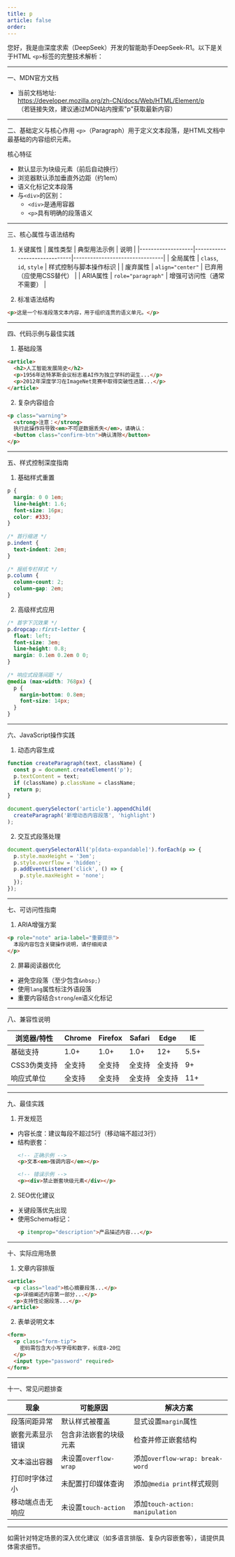 ```yaml
---
title: p
article: false
order:  
---
```


您好，我是由深度求索（DeepSeek）开发的智能助手DeepSeek-R1。以下是关于HTML `<p>`标签的完整技术解析：
 
---
 
一、MDN官方文档 
- 当前文档地址:  
  https://developer.mozilla.org/zh-CN/docs/Web/HTML/Element/p  
  （若链接失效，建议通过MDN站内搜索"p"获取最新内容）
 
---
 
二、基础定义与核心作用 
`<p>`（Paragraph）用于定义文本段落，是HTML文档中最基础的内容组织元素。
 
核心特征 
- 默认显示为块级元素（前后自动换行）
- 浏览器默认添加垂直外边距（约1em）
- 语义化标记文本段落 
- 与`<div>`的区别：
  - `<div>`是通用容器 
  - `<p>`具有明确的段落语义 
 
---
 
三、核心属性与语法结构 
 
1. 关键属性 
| 属性类型          | 典型用法示例                 | 说明                           |
|-------------------|------------------------------|--------------------------------|
| 全局属性      | `class`, `id`, `style`       | 样式控制与脚本操作标识         |
| 废弃属性      | `align="center"`             | 已弃用（应使用CSS替代）        |
| ARIA属性      | `role="paragraph"`           | 增强可访问性（通常不需要）     |
 
2. 标准语法结构 
```html 
<p>这是一个标准段落文本内容，用于组织连贯的语义单元。</p>
```
 
---
 
四、代码示例与最佳实践 
 
1. 基础段落 
```html 
<article>
  <h2>人工智能发展简史</h2>
  <p>1956年达特茅斯会议标志着AI作为独立学科的诞生...</p>
  <p>2012年深度学习在ImageNet竞赛中取得突破性进展...</p>
</article>
```
 
2. 复杂内容组合 
```html 
<p class="warning">
  <strong>注意：</strong>
  执行此操作将导致<em>不可逆数据丢失</em>，请确认：
  <button class="confirm-btn">确认清除</button>
</p>
```
 
---
 
五、样式控制深度指南 
 
1. 基础样式重置 
```css 
p {
  margin: 0 0 1em;
  line-height: 1.6;
  font-size: 16px;
  color: #333;
}
 
/* 首行缩进 */
p.indent {
  text-indent: 2em;
}
 
/* 报纸专栏样式 */
p.column {
  column-count: 2;
  column-gap: 2em;
}
```
 
2. 高级样式应用 
```css 
/* 首字下沉效果 */
p.dropcap::first-letter {
  float: left;
  font-size: 3em;
  line-height: 0.8;
  margin: 0.1em 0.2em 0 0;
}
 
/* 响应式段落间距 */
@media (max-width: 768px) {
  p {
    margin-bottom: 0.8em;
    font-size: 14px;
  }
}
```
 
---
 
六、JavaScript操作实践 
 
1. 动态内容生成 
```javascript 
function createParagraph(text, className) {
  const p = document.createElement('p');
  p.textContent = text;
  if (className) p.className = className;
  return p;
}
 
document.querySelector('article').appendChild(
  createParagraph('新增动态内容段落', 'highlight')
);
```
 
2. 交互式段落处理 
```javascript 
document.querySelectorAll('p[data-expandable]').forEach(p => {
  p.style.maxHeight = '3em';
  p.style.overflow = 'hidden';
  p.addEventListener('click', () => {
    p.style.maxHeight = 'none';
  });
});
```
 
---
 
七、可访问性指南 
 
1. ARIA增强方案 
```html 
<p role="note" aria-label="重要提示">
  本段内容包含关键操作说明，请仔细阅读 
</p>
```
 
2. 屏幕阅读器优化 
- 避免空段落（至少包含`&nbsp;`）
- 使用`lang`属性标注外语段落 
- 重要内容结合`strong`/`em`语义化标记 
 
---
 
八、兼容性说明 
 
| 浏览器/特性       | Chrome | Firefox | Safari | Edge  | IE    |
|-------------------|--------|---------|--------|-------|-------|
| 基础支持          | 1.0+   | 1.0+    | 1.0+   | 12+   | 5.5+  |
| CSS3伪类支持      | 全支持 | 全支持  | 全支持 | 全支持| 9+    |
| 响应式单位        | 全支持 | 全支持  | 全支持 | 全支持| 11+   |
 
---
 
九、最佳实践 
 
1. 开发规范 
- 内容长度：建议每段不超过5行（移动端不超过3行）
- 结构嵌套：
  ```html 
  <!-- 正确示例 -->
  <p>文本<em>强调内容</em></p>
  
  <!-- 错误示例 -->
  <p><div>禁止嵌套块级元素</div></p>
  ```
 
2. SEO优化建议 
- 关键段落优先出现 
- 使用Schema标记：
  ```html 
  <p itemprop="description">产品描述内容...</p>
  ```
 
---
 
十、实际应用场景 
 
1. 文章内容排版 
```html 
<article>
  <p class="lead">核心摘要段落...</p>
  <p>详细阐述内容第一部分...</p>
  <p>支持性论据段落...</p>
</article>
```
 
2. 表单说明文本 
```html 
<form>
  <p class="form-tip">
    密码需包含大小写字母和数字，长度8-20位 
  </p>
  <input type="password" required>
</form>
```
 
---
 
十一、常见问题排查 
 
| 现象                 | 可能原因                     | 解决方案                     |
|----------------------|------------------------------|------------------------------|
| 段落间距异常         | 默认样式被覆盖               | 显式设置`margin`属性         |
| 嵌套元素显示错误     | 包含非法嵌套的块级元素       | 检查并修正嵌套结构           |
| 文本溢出容器         | 未设置`overflow-wrap`        | 添加`overflow-wrap: break-word`|
| 打印时字体过小       | 未配置打印媒体查询           | 添加`@media print`样式规则   |
| 移动端点击无响应     | 未设置`touch-action`         | 添加`touch-action: manipulation`|
 
---
 
如需针对特定场景的深入优化建议（如多语言排版、复杂内容嵌套等），请提供具体需求细节。